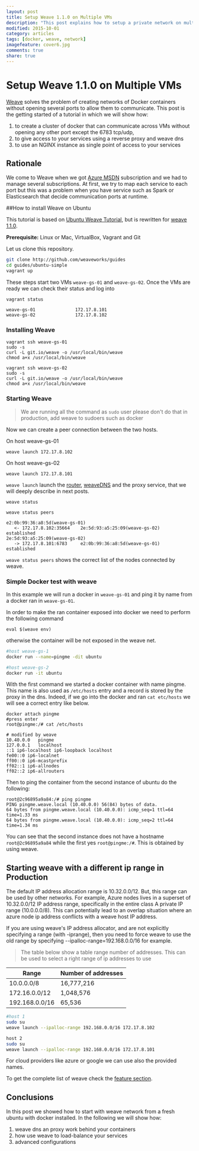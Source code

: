 ```yaml
---
layout: post
title: Setup Weave 1.1.0 on Multiple VMs
description: "This post explains how to setup a private network on multiple cloud providers using docker and weave"
modified: 2015-10-01
category: articles
tags: [docker, weave, network]
imagefeature: cover6.jpg
comments: true
share: true
---
```


Setup Weave 1.1.0 on Multiple VMs
================================

[Weave](http://weave.works/) solves the problem of creating networks of Docker containers without opening several ports to allow them to communicate. This post is the getting started of a tutorial in which we will show how:

1. to create a cluster of docker that can communicate across VMs without opening any other port except the 6783 tcp/udp, 
2. to give access to your services using a reverse proxy and weave dns
3. to use an NGINX instance as single point of access to your services

## Rationale

We come to Weave when we got [Azure MSDN](https://azure.microsoft.com/it-it/pricing/member-offers/msdn-benefits-details/) subscription and we had to manage several subscriptions. At first, we try to map each service to each port but this was a problem when you have service such as Spark or Elasticsearch that decide communication ports at runtime. 

##How to install Weave on Ubuntu

This tutorial is based on [Ubuntu Weave Tutorial](http://weave.works/guides/weave-docker-ubuntu-simple.html), but is rewritten for [weave 1.1.0](https://github.com/weaveworks/weave/releases).

**Prerequisite:** Linux or Mac, VirtualBox, Vagrant and Git

Let us clone this repository.

```bash
git clone http://github.com/weaveworks/guides
cd guides/ubuntu-simple
vagrant up
```
These steps start two VMs `weave-gs-01` and `weave-gs-02`. Once the VMs are ready we can check their status and log into

```
vagrant status

weave-gs-01               172.17.8.101
weave-gs-02               172.17.8.102
```

### Installing Weave

```
vagrant ssh weave-gs-01
sudo -s
curl -L git.io/weave -o /usr/local/bin/weave
chmod a+x /usr/local/bin/weave
```

```
vagrant ssh weave-gs-02
sudo -s
curl -L git.io/weave -o /usr/local/bin/weave
chmod a+x /usr/local/bin/weave
```

### Starting Weave
>We are running all the command as `sudo` user please don't do that in production, add weave to sudoers such as docker

Now we can create a peer connection between the two hosts.

On host weave-gs-01

```
weave launch 172.17.8.102
```
On host weave-gs-02

```
weave launch 172.17.8.101
```
`weave launch` launch the [router](), [weaveDNS]() and the proxy service, that we will deeply describe in next posts.

```
weave status

weave status peers

e2:0b:99:36:a8:5d(weave-gs-01)
   <- 172.17.8.102:35664    2e:5d:93:a5:25:09(weave-gs-02)   established
2e:5d:93:a5:25:09(weave-gs-02)
   -> 172.17.8.101:6783     e2:0b:99:36:a8:5d(weave-gs-01)   established
```

`weave status peers` shows the correct list of the nodes connected by weave. 

### Simple Docker test with weave

In this example we will run a docker in `weave-gs-01` and ping it by name from a docker ran in `weave-gs-01`.

In order to make the ran container exposed into docker we need to perform the following command

```
eval $(weave env)
```
otherwise the container will be not exposed in the weave net.

```bash
#host weave-gs-1
docker run --name=pingme -dit ubuntu

#host weave-gs-2
docker run -it ubuntu
```

With the first command we started a docker container with name pingme. This name is also used as `/etc/hosts` entry and a record is stored by the proxy in the dns. Indeed, if we go into the docker and ran `cat etc/hosts` we will see a correct entry like below.

```
docker attach pingme 
#press enter
root@pingme:/# cat /etc/hosts

# modified by weave
10.40.0.0	pingme
127.0.0.1	localhost
::1	ip6-localhost ip6-loopback localhost
fe00::0	ip6-localnet
ff00::0	ip6-mcastprefix
ff02::1	ip6-allnodes
ff02::2	ip6-allrouters
```

Then to ping the container from the second instance of ubuntu do the following:

```
root@2c96895a9a84:/# ping pingme
PING pingme.weave.local (10.40.0.0) 56(84) bytes of data.
64 bytes from pingme.weave.local (10.40.0.0): icmp_seq=1 ttl=64 time=1.33 ms
64 bytes from pingme.weave.local (10.40.0.0): icmp_seq=2 ttl=64 time=1.34 ms
```
You can see that the second instance does not have a hostname `root@2c96895a9a84` while the first yes `root@pingme:/#`. This is obtained by using weave.

## Starting weave with a different ip range in Production
The default IP address allocation range is 10.32.0.0/12. 
But, this range can be used by other networks. For example, Azure nodes lives in a superset of 10.32.0.0/12 IP address range, specifically in the entire class A private IP range (10.0.0.0/8). This can potentially lead to an overlap situation where an azure node ip address conflicts with a weave host IP address.

If you are using weave's IP address allocator, and are not explicitly specifying a range (with -iprange), then you need to force weave to use the old range by specifying --ipalloc-range=192.168.0.0/16 for example.


> The table below show a table range number of addresses.
> This can be used to select a right range of ip addresses to use
> 
Range          | Number of addresses
-------------- | -------------------
10.0.0.0/8     | 16,777,216
172.16.0.0/12  | 1,048,576
192.168.0.0/16 | 65,536

```bash
#host 1
sudo su
weave launch --ipalloc-range 192.168.0.0/16 172.17.8.102

host 2
sudo su
weave launch --ipalloc-range 192.168.0.0/16 172.17.8.101
```

For cloud providers like azure or google we can use also the provided names.

To get the complete list of weave check the [feature section](http://docs.weave.works/weave/latest_release/features.html#dynamic-topologies).

## Conclusions

In this post we showed how to start with weave network from a fresh ubuntu with docker installed. In the following we will show how:

1. weave dns an proxy work behind your containers
2. how use weave to load-balance your services
3. advanced configurations




